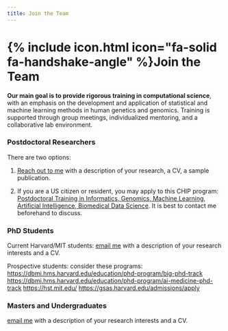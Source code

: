 ```yaml
---
title: Join the Team
---
```


# {% include icon.html icon="fa-solid fa-handshake-angle" %}Join the Team

**Our main goal is to provide rigorous training in computational science**, with an emphasis on the development and application of statistical and machine learning methods in human genetics and genomics. Training is supported through group meetings, individualized mentoring, and a collaborative lab environment.


### Postdoctoral Researchers

There are two options:

1. [Reach out to me](mailto:ben.strober@childrens.harvard.edu) with a description of your research, a CV, a sample publication.

2. If you are a US citizen or resident, you may apply to this CHIP program: [Postdoctoral Training in Informatics, Genomics, Machine Learning, Artificial Intelligence, Biomedical Data Science](https://www.chip.org/training/postdoctoral-training-ai-and-genomics). It is best to contact me beforehand to discuss.

### PhD Students

Current Harvard/MIT students: [email me](mailto:ben.strober@childrens.harvard.edu) with a description of your research interests and a CV.

Prospective students: consider these programs:
https://dbmi.hms.harvard.edu/education/phd-program/big-phd-track
https://dbmi.hms.harvard.edu/education/phd-program/ai-medicine-phd-track
https://hst.mit.edu/
https://gsas.harvard.edu/admissions/apply

### Masters and Undergraduates

[email me](mailto:ben.strober@childrens.harvard.edu) with a description of your research interests and a CV.


